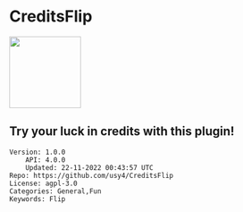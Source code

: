 # CreditsFlip
<img src="https://raw.githubusercontent.com/usy4/CreditsFlip/3625d0b4ed921d80cce4e6d725e8636426fbfd74/icon_cf.png" width="128" height="128" />

## Try your luck in credits with this plugin!
```properties
Version: 1.0.0
    API: 4.0.0
    Updated: 22-11-2022 00:43:57 UTC
Repo: https://github.com/usy4/CreditsFlip
License: agpl-3.0
Categories: General,Fun
Keywords: Flip
```